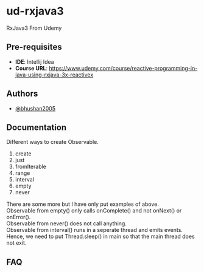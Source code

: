 # ud-rxjava3
RxJava3 From Udemy
## Pre-requisites

- **IDE**: Intellij Idea
- **Course URL**: https://www.udemy.com/course/reactive-programming-in-java-using-rxjava-3x-reactivex


## Authors

- [@bhushan2005](https://www.github.com/bhushan2005)


## Documentation

Different ways to create Observable.
1. create
2. just
3. fromIterable
4. range
5. interval
6. empty
7. never

There are some more but I have only put examples of above.  
Observable from empty() only calls onComplete() and not onNext() or onError().  
Observable from never() does not call anything.  
Observable from interval() runs in a seperate thread and emits events. Hence, we need to put Thread.sleep() in main
so that the main thread does not exit.

## FAQ
